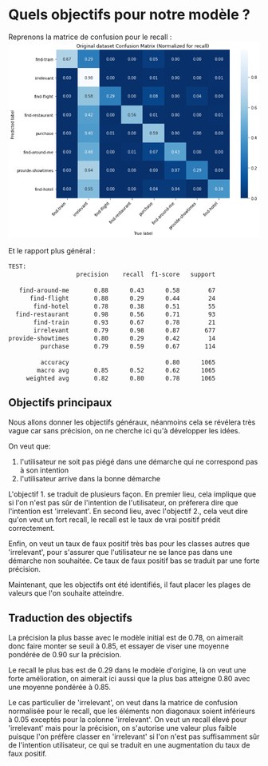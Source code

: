 # Quels objectifs pour notre modèle ?

Reprenons la matrice de confusion pour le recall :
![confusion matrix](https://raw.githubusercontent.com/Theomat/software-engineering-enseirb-2020/main/exercice2/original_confusion_matrix.png)

Et le rapport plus général :
```
TEST:
                   precision    recall  f1-score   support

   find-around-me       0.88      0.43      0.58        67
      find-flight       0.88      0.29      0.44        24
       find-hotel       0.78      0.38      0.51        55
  find-restaurant       0.98      0.56      0.71        93
       find-train       0.93      0.67      0.78        21
       irrelevant       0.79      0.98      0.87       677
provide-showtimes       0.80      0.29      0.42        14
         purchase       0.79      0.59      0.67       114

         accuracy                           0.80      1065
        macro avg       0.85      0.52      0.62      1065
     weighted avg       0.82      0.80      0.78      1065
```

## Objectifs principaux


Nous allons donner les objectifs généraux, néanmoins cela se révélera très vague car sans précision, on ne cherche ici qu'à développer les idées.


On veut que:
1. l'utilisateur ne soit pas piégé dans une démarche qui ne correspond pas à son intention
2. l'utilisateur arrive dans la bonne démarche

L'objectif 1. se traduit de plusieurs façon.
En premier lieu, cela implique que si l'on n'est pas sûr de l'intention de l'utilisateur, on préferera dire que l'intention est 'irrelevant'.
En second lieu, avec l'objectif 2., cela veut dire qu'on veut un fort recall, le recall est le taux de vrai positif prédit correctement.

Enfin, on veut un taux de faux positif très bas pour les classes autres que 'irrelevant', pour s'assurer que l'utilisateur ne se lance pas dans une démarche non souhaitée.
Ce taux de faux positif bas se traduit par une forte précision.


Maintenant, que les objectifs ont été identifiés, il faut placer les plages de valeurs que l'on souhaite atteindre.

## Traduction des objectifs

La précision la plus basse avec le modèle initial est de 0.78, on aimerait donc faire monter se seuil à 0.85, et essayer de viser une moyenne pondérée de 0.90 sur la précision.

Le recall le plus bas est de 0.29 dans le modèle d'origine, là on veut une forte amélioration, on aimerait ici aussi que la plus bas atteigne 0.80 avec une moyenne pondérée à 0.85.

Le cas particulier de 'irrelevant', on veut dans la matrice de confusion normalisée pour le recall, que les éléments non diagonaux soient inférieurs à 0.05 exceptés pour la colonne 'irrelevant'.
On veut un recall élevé pour 'irrelevant' mais pour la précision, on s'autorise une valeur plus faible puisque l'on préfère classer en 'irrelevant' si l'on n'est pas suffisamment sûr de l'intention utilisateur, ce qui se traduit en une augmentation du taux de faux positif.
